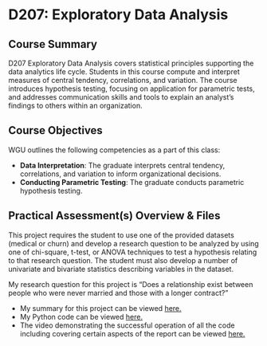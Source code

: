 # D207: Exploratory Data Analysis

## Course Summary
D207 Exploratory Data Analysis covers statistical principles supporting the data analytics life cycle. Students in this course compute and interpret measures of central tendency, correlations, and variation. The course introduces hypothesis testing, focusing on application for parametric tests, and addresses communication skills and tools to explain an analyst’s findings to others within an organization.

## Course Objectives
WGU outlines the following competencies as a part of this class:
- **Data Interpretation**: The graduate interprets central tendency, correlations, and variation to inform organizational decisions.
- **Conducting Parametric Testing**: The graduate conducts parametric hypothesis testing.

## Practical Assessment(s) Overview & Files
This project requires the student to use one of the provided datasets (medical or churn) and develop a research question to be analyzed by using one of chi-square, t-test, or ANOVA techniques to test a hypothesis relating to that research question. The student must also develop a number of univariate and bivariate statistics describing variables in the dataset.

My research question for this project is “Does a relationship exist between people who were never married and those with a longer contract?” 
- My summary for this project can be viewed [here.](WGU_D207_Task_1.pdf)
- My Python code can be viewed [here.](WGU_D207_Task_1.ipynb)
- The video demonstrating the successful operation of all the code including covering certain aspects of the report can be viewed [here.](https://drive.google.com/file/d/1-RK3kUAeCzAo_8hvmra5icuzSUXY7j4_/view?usp=drive_link)
